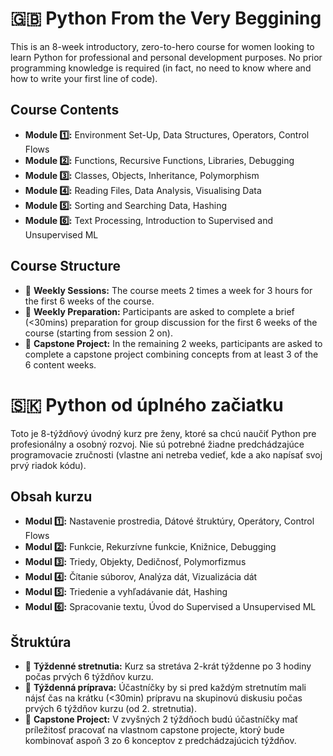 # 🇬🇧 Python From the Very Beggining

This is an 8-week introductory, zero-to-hero course for women looking to learn Python for professional and personal development purposes. No prior programming knowledge is required (in fact, no need to know where and how to write your first line of code).

## Course Contents

- **Module 1️⃣:** Environment Set-Up, Data Structures, Operators, Control Flows
- **Module 2️⃣:** Functions, Recursive Functions, Libraries, Debugging
- **Module 3️⃣:** Classes, Objects, Inheritance, Polymorphism
- **Module 4️⃣:** Reading Files, Data Analysis, Visualising Data
- **Module 5️⃣:** Sorting and Searching Data, Hashing
- **Module 6️⃣:** Text Processing, Introduction to Supervised and Unsupervised ML

## Course Structure

- 📅 **Weekly Sessions:** The course meets 2 times a week for 3 hours for the first 6 weeks of the course.
- 📝 **Weekly Preparation:** Participants are asked to complete a brief (<30mins) preparation for group discussion for the first 6 weeks of the course (starting from session 2 on).
- 🎯 **Capstone Project:** In the remaining 2 weeks, participants are asked to complete a capstone project combining concepts from at least 3 of the 6 content weeks.

# 🇸🇰 Python od úplného začiatku

Toto je 8-týždňový úvodný kurz pre ženy, ktoré sa chcú naučiť Python pre profesionálny a osobný rozvoj. Nie sú potrebné žiadne predchádzajúce programovacie zručnosti (vlastne ani netreba vedieť, kde a ako napísať svoj prvý riadok kódu).

## Obsah kurzu

- **Modul 1️⃣:** Nastavenie prostredia, Dátové štruktúry, Operátory, Control Flows
- **Modul 2️⃣:** Funkcie, Rekurzívne funkcie, Knižnice, Debugging
- **Modul 3️⃣:** Triedy, Objekty, Dedičnosť, Polymorfizmus
- **Modul 4️⃣:** Čítanie súborov, Analýza dát, Vizualizácia dát
- **Modul 5️⃣:** Triedenie a vyhľadávanie dát, Hashing
- **Modul 6️⃣:** Spracovanie textu, Úvod do Supervised a Unsupervised ML

## Štruktúra

- 📅 **Týždenné stretnutia:** Kurz sa stretáva 2-krát týždenne po 3 hodiny počas prvých 6 týždňov kurzu.
- 📝 **Týždenná príprava:** Účastníčky by si pred každým stretnutím mali nájsť čas na krátku (<30min) prípravu na skupinovú diskusiu počas prvých 6 týždňov kurzu (od 2. stretnutia).
- 🎯 **Capstone Project:** V zvyšných 2 týždňoch budú účastníčky mať príležitosť pracovať na vlastnom capstone projecte, ktorý bude kombinovať aspoň 3 zo 6 konceptov z predchádzajúcich týždňov.
